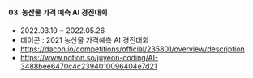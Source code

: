 
#### 03. 농산물 가격 예측 AI 경진대회
  + 2022.03.10 ~ 2022.05.26
  + 데이콘 : 2021 농산물 가격예측 AI 경진대회
  + https://dacon.io/competitions/official/235801/overview/description
  + https://www.notion.so/juyeon-coding/AI-3488bee6470c4c2394010096404e7d21
  
